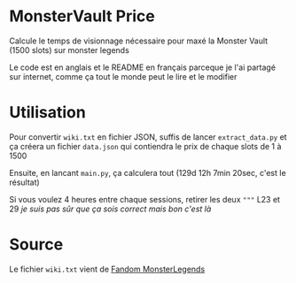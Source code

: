 # MonsterVault Price
Calcule le temps de visionnage nécessaire pour maxé la Monster Vault (1500 slots) sur monster legends

Le code est en anglais et le README en français parceque je l'ai partagé sur internet, comme ça tout le monde peut le lire et le modifier

# Utilisation
Pour convertir `wiki.txt` en fichier JSON, suffis de lancer `extract_data.py` et ça créera un fichier `data.json` qui contiendra le prix de chaque slots de 1 à 1500

Ensuite, en lancant `main.py`, ça calculera tout (129d 12h 7min 20sec, c'est le résultat)

Si vous voulez 4 heures entre chaque sessions, retirer les deux `"""` L23 et 29
*je suis pas sûr que ça sois correct mais bon c'est là*

# Source
Le fichier `wiki.txt` vient de [Fandom MonsterLegends](https://monsterlegends.fandom.com/wiki/Monster_Vault#Slots)
